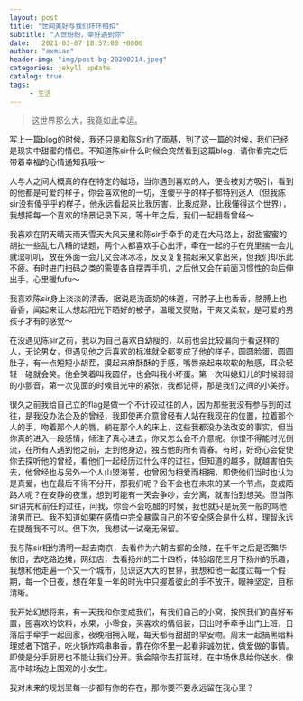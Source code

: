 ```yaml
---
layout: post
title: "世间美好与我们环环相扣"
subtitle: "人世纷纷，幸好遇到你"
date:   2021-03-07 18:57:00 +0800
author: "axmiao"
header-img: "img/post-bg-20200214.jpeg"
categories: jekyll update
catalog: true
tags: 
     - 生活
---
```


> 这世界那么大，我竟如此幸运。

写上一篇blog的时候，我还只是和陈Sir约了面基，到了这一篇的时候，我们已经是现实中甜蜜的情侣。不知道陈sir什么时候会突然看到这篇blog，请你看完之后带着幸福的心情通知我哦～

人与人之间大概真的存在特定的磁场，当你遇到喜欢的人，便会被对方吸引，看到的他都是可爱的样子，你会喜欢他的一切，连傻乎乎的样子都特别迷人（但我陈sir没有傻乎乎的样子，他永远看起来比我厉害，比我成熟，比我懂得这个世界），我想把每一个喜欢的场景记录下来，等十年之后，我们一起翻看曾经～

我喜欢在阴天晴天雨天雪天大风天里和陈sir手牵手的走在大马路上，甜甜蜜蜜的胡扯一些乱七八糟的话题，两个人都喜欢手心出汗，牵在一起的手在兜里揣一会儿就湿叽叽，放在外面一会儿又会冰冰凉，反反复复揣起来又拿出来，但我们却乐此不疲。有时进门扫码之类的需要各自摆弄手机，之后他又会在前面习惯性的向后伸出手，心里暖fufu～

我喜欢陈sir身上淡淡的清香，据说是洗面奶的味道，可脖子上也香香，胳膊上也香香，闻起来让人想起阳光下晒好的被子，温暖又熨贴，干爽又柔软，是可爱的男孩子才有的感觉～

在没遇见陈sir之前，我以为自己喜欢白幼瘦的，以前也会比较偏向于看这样的人，无论男女，但遇见他之后喜欢的标准就全都变成了他的样子，圆圆脸蛋，圆圆肚子，有一点短短小胡茬，摸起来麻酥酥的手感，嘴唇亲起来软软的触感，耳朵轻轻一碰就会笑。他会笑着叫我圆仔，也会叫我小坏蛋。第一次叫媳妇儿的时候弱弱的小颤音，第一次见面的时候目光中的紧张，我都记得，那是我们之间的小美好。

很久之前我给自己立的flag是做一个不计较过往的人，因为那些我没有参与到的过往，是我没办法企及的曾经，我即使再介意曾经有人站在我现在的位置，拉着那个人的手，吻着那个人的唇，躺在那个人的床上，这些我都没办法改变的事实，但当你真的进入一段感情，倾注了真心进去，你又怎么会不介意呢。你恨不得能时光倒流，在所有人遇到他之前，走到他身边，独占他的所有青春。有时，好奇心会促使你去探听他的曾经，看他们一起经历过什么样的过往，但知道的越多，就越害怕失去，他曾经也与另外一个人山盟海誓，也曾因为相爱而相拥，即使他们当时也认为是真爱，也在最后不得不分开，那我们呢？会不会也在未来的某一个节点，变成陌路人呢？在安静的夜里，想到可能有一天会争吵，会分离，就害怕到想哭。但当陈sir讲完和前任的过往，问我，你会不会吃醋的时候，我也就只是玩笑一般的骂他渣男而已。我不知道如果在感情中完全暴露自己的不安全感会是什么样，理智永远在提醒我不可以。但下次，我想试一试毫无保留。

我与陈sir相约清明一起去南京，去看作为六朝古都的金陵，在千年之后是否繁华依旧，去吃路边摊，网红店，去看扬州的二十四桥，体验烟花三月下扬州的乐趣，我想和他走遍一个又一个城市，见识这大大的世界，我想和他一起度过每一个假期，每一个日夜，想在年复一年的时光中只握着彼此的手不放开，眼神坚定，目标清晰。

我开始幻想将来，有一天我和你变成我们，有我们自己的小窝，按照我们的喜好布置，囤喜欢的饮料，水果，小零食，买喜欢的情侣装，日出时手牵手出门上班，日落后手牵手一起回家，夜晚相拥入眠，每天都有甜甜的早安吻。周末一起搞黑暗料理或者下馆子，吃火锅炸鸡串串香，靠在你怀里一起看非诚勿扰，做爱做的事情。即使是分手厨房也不能让我们分开。我会陪你去打篮球，在中场休息给你送水，像高中球场边上围观的小女生。

我对未来的规划里每一步都有你的存在，那你要不要永远留在我心里？


